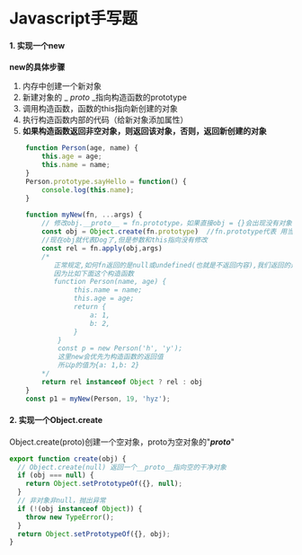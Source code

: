 # Javascript手写题

#### 1. 实现一个new

**new的具体步骤**

1. 内存中创建一个新对象
2. 新建对象的 _ _proto_ _指向构造函数的prototype
3. 调用构造函数，函数的this指向新创建的对象
4. 执行构造函数内部的代码（给新对象添加属性）
5. **如果构造函数返回非空对象，则返回该对象，否则，返回新创建的对象**

```javascript
    function Person(age, name) {
        this.age = age;
        this.name = name;
    }
    Person.prototype.sayHello = function() {
        console.log(this.name);
    }
    
    function myNew(fn, ...args) {
        // 修改obj.__proto__ = fn.prototype，如果直接obj = {}会出现没有对象标识的问题（对象标识为Object），还会使得方法没有被创建
        const obj = Object.create(fn.prototype)  //fn.prototype代表 用当前对象的原型去创建
        //现在obj就代表Dog了,但是参数和this指向没有修改
        const rel = fn.apply(obj,args)
        /*
           正常规定,如何fn返回的是null或undefined(也就是不返回内容),我们返回的是obj,否则返回rel
           因为比如下面这个构造函数
           function Person(name, age) {
                this.name = name;
                this.age = age;
            	return {
                	a: 1,
                	b: 2,
            	}
        	}
        	const p = new Person('h', 'y');
        	这里new会优先为构造函数的返回值
        	所以p的值为{a: 1,b: 2}
        */
        return rel instanceof Object ? rel : obj
    }
    const p1 = myNew(Person, 19, 'hyz');
```



#### 2. 实现一个Object.create

Object.create(proto)创建一个空对象，proto为空对象的"___proto___"

```javascript
export function create(obj) {
  // Object.create(null) 返回一个__proto__指向空的干净对象
  if (obj === null) {
    return Object.setPrototypeOf({}, null);
  }
  // 非对象非null，抛出异常
  if (!(obj instanceof Object)) {
    throw new TypeError();
  }
  return Object.setPrototypeOf({}, obj);
}
```

